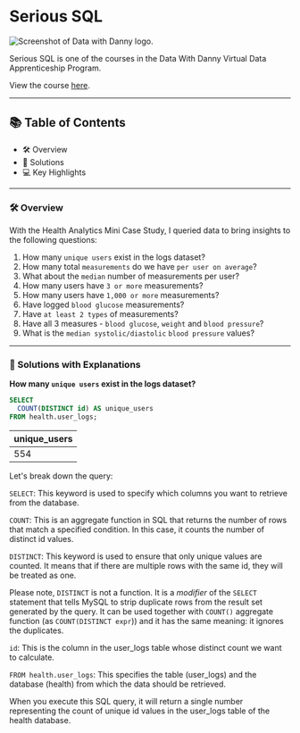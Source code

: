 # Serious SQL

![Screenshot of Data with Danny logo.](https://user-images.githubusercontent.com/81607668/128655887-038f2b02-0e9d-44b0-b632-594134bf3d56.png)

Serious SQL is one of the courses in the Data With Danny Virtual Data Apprenticeship Program.

View the course [here](https://www.datawithdanny.com/courses/serious-sql).

-------------------------------------

## 📚 Table of Contents
- 🛠️ Overview
- 🚀 Solutions
- 💻 Key Highlights

--------------------------------------

### 🛠️ Overview

With the Health Analytics Mini Case Study, I queried data to bring insights to the following questions:

1. How many `unique users` exist in the logs dataset?
2. How many total `measurements` do we have `per user on average`?
3. What about the `median` number of measurements per user?
4. How many users have `3 or more` measurements?
5. How many users have `1,000 or more` measurements?
6. Have logged `blood glucose` measurements?
7. Have `at least 2 types` of measurements?
8. Have all 3 measures - `blood glucose`, `weight` and `blood pressure`?
9. What is the `median systolic/diastolic` `blood pressure` values?

-----------------------------------------

### 🚀 Solutions with Explanations

**How many `unique users` exist in the logs dataset?**

```sql
SELECT
  COUNT(DISTINCT id) AS unique_users
FROM health.user_logs;
```

|unique_users                            |
|----------------------------------------|
|554                                     |

Let's break down the query:

`SELECT`: This keyword is used to specify which columns you want to retrieve from the database.

`COUNT`: This is an aggregate function in SQL that returns the number of rows that match a specified condition. In this case, it counts the number of distinct id values.

`DISTINCT`: This keyword is used to ensure that only unique values are counted. It means that if there are multiple rows with the same id, they will be treated as one. 

Please note, `DISTINCT` is not a function. It is a _modifier_ of the `SELECT` statement that tells MySQL to strip duplicate rows from the result set generated by the query. It can be used together with `COUNT()` aggregate function (as `COUNT(DISTINCT expr`)) and it has the same meaning: it ignores the duplicates.

`id`: This is the column in the user_logs table whose distinct count we want to calculate.

`FROM health.user_logs`: This specifies the table (user_logs) and the database (health) from which the data should be retrieved.

When you execute this SQL query, it will return a single number representing the count of unique id values in the user_logs table of the health database.
